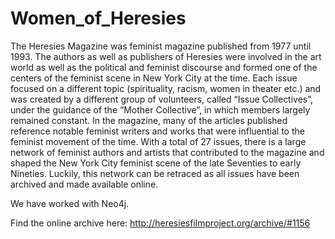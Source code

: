 # Women_of_Heresies
The Heresies Magazine was feminist magazine published from 1977 until 1993. 
The authors as well as publishers of Heresies were involved in the art world as well as the political and feminist discourse and formed one of the centers of the feminist scene in New York City at the time. 
Each issue focused on a different topic (spirituality, racism, women in theater etc.) 
and was created by a different group of volunteers, called “Issue Collectives”, under the guidance of the “Mother Collective”, in which members largely remained constant. 
In the magazine, many of the articles published reference notable feminist writers and works that were influential to the feminist movement of the time.
With a total of 27 issues, there is a large network of feminist authors and artists that contributed to the magazine and shaped the New York City feminist scene of the late Seventies to early Nineties. 
Luckily, this network can be retraced as all issues have been archived and made available online.

We have worked with Neo4j.

Find the online archive here: http://heresiesfilmproject.org/archive/#1156 
